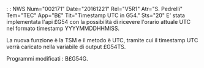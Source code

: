  :  : NWS Num="002171" Date="20161221" Rel="V5R1" Atr="S. Pedrelli" Tem="TEC" App="B£" Tit="Timestamp UTC in G54." Sts="20"
E' stata implementata l'api £G54 con la possibilità di ricevere l'orario attuale UTC nel formato timestamp YYYYMMDDHHMISS.

La nuova funzione è la TSM e il metodo è UTC, tramite cui il timestamp UTC verrà caricato nella variabile di output £G54TS.

Programmi modificati :  B£G54G.
